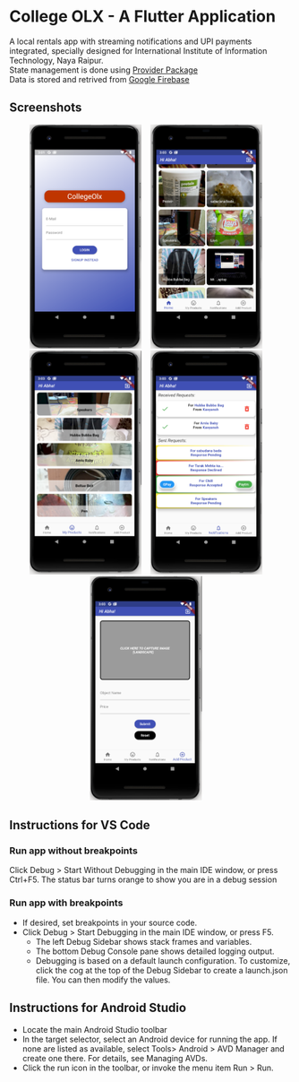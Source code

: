 # College OLX - A Flutter Application

A local rentals app with streaming notifications and UPI payments integrated, specially designed for International Institute of Information Technology, Naya Raipur.  
State management is done using [Provider Package](https://pub.dev/packages/provider)  
Data is stored and retrived from [Google Firebase](https://firebase.google.com/)  

## Screenshots

<p align="center">
  <img width="200" height="400" src="Pictures/1.png">&nbsp;&nbsp;&nbsp;&nbsp;<img src="Pictures/2.png" width="200" height="400">&nbsp;&nbsp;&nbsp;&nbsp;<img src="Pictures/3.png" width="200" height="400">&nbsp;&nbsp;&nbsp;&nbsp;<img src="Pictures/4.png" width="200" height="400">&nbsp;&nbsp;&nbsp;&nbsp;<img src="Pictures/5.png" width="200" height="400">&nbsp;&nbsp;&nbsp;&nbsp;
</p>

## Instructions for VS Code
### Run app without breakpoints
Click Debug > Start Without Debugging in the main IDE window, or press Ctrl+F5. The status bar turns orange to show you are in a debug session
### Run app with breakpoints
* If desired, set breakpoints in your source code.
* Click Debug > Start Debugging in the main IDE window, or press F5.
  * The left Debug Sidebar shows stack frames and variables.
  * The bottom Debug Console pane shows detailed logging output.
  * Debugging is based on a default launch configuration. To customize, click the cog at the top of the Debug Sidebar to create a         launch.json file. You can then modify the values.

## Instructions for Android Studio
* Locate the main Android Studio toolbar
* In the target selector, select an Android device for running the app. If none are listed as available, select Tools> Android > AVD Manager and create one there. For details, see Managing AVDs.
* Click the run icon in the toolbar, or invoke the menu item Run > Run.

